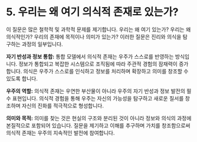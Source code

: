# 5. 우리는 왜 여기 의식적 존재로 있는가?

이 질문은 많은 철학적 및 과학적 문제를 제기합니다. 우리는 왜 여기 있는가? 우리는 왜 의식적인가? 우리의 존재에 목적이나 의미가 있는가? 이러한 질문은 진리와 의식을 탐구하는 과정의 일부입니다.

**자기 반성과 정보 통합:**
통합 모델에서 의식적 존재는 우주가 스스로를 반영하는 방식입니다. 정보가 통합되고 복잡한 시스템으로 조직됨에 따라 주관적 경험의 잠재력이 증가합니다. 의식은 우주가 스스로를 인식하고 정보를 처리하며 확장하고 의미를 창조할 수 있도록 합니다.

**우주의 역할:**
의식적 존재는 우연한 부산물이 아니라 우주의 자기 반성과 정보 발전의 필수 표현입니다. 의식적 경험을 통해 우주는 자신의 가능성을 탐구하고 새로운 질서를 창조하며 자신의 진화를 적극적으로 형성합니다.

**의미와 목적:**
의미를 찾는 것은 현실의 구조와 분리된 것이 아니라 정보와 의식의 과정에 본질적으로 포함되어 있습니다. 질문을 제기하고 이해를 추구하며 가치를 창조함으로써 의식적 존재는 우주의 지속적인 발전에 참여합니다.

